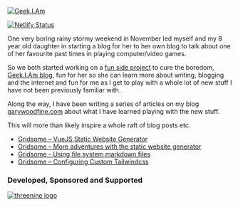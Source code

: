 [![Geek.I.Am ](https://github.com/garywoodfine/geekiam/blob/master/src/assets/images/geekiam-header.png)](https://geekiam.co.uk)

[![Netlify Status](https://api.netlify.com/api/v1/badges/8efb3bdf-7233-4af4-8ce4-4ef961592200/deploy-status)](https://app.netlify.com/sites/geekiam/deploys)

One very boring rainy stormy weekend in November led myself and my 8 year old daughter in starting a blog for her to 
her own blog to talk about one of her favourite past times in playing computer/video games.

So we both started working on a [fun side project](https://garywoodfine.com/the-importance-of-side-projects/) to cure the boredom, [Geek.I.Am blog](https://geekiam.co.uk), fun for her so she can 
learn more about writing, blogging and the internet and fun for me as I get to play with a whole lot of new stuff I have
not been previously familiar with.

Along the way, I have been writing a series of articles on my blog [garywoodfine.com](https://garywoodfine.com) 
about what I have learned playing with the new stuff.

This will more than likely inspire a whole raft of blog posts etc. 

* [Gridsome – VueJS Static Website Generator](https://garywoodfine.com/gridsome-vuejs-static-website-generator/)
* [Gridsome – More adventures with the static website generator](https://garywoodfine.com/gridsome-more-adventures-with-the-static-website-generator/)
* [Gridsome - Using file system markdown files ](https://garywoodfine.com/gridsome-using-file-system-markdown-files/) 
* [Gridsome – Configuring Custom Tailwindcss ](https://garywoodfine.com/gridsome-configuring-custom-tailwindcss/)
 
 ### Developed, Sponsored and Supported 
[![threenine logo](http://static.threenine.co.uk/img/github_footer.png)](https://threenine.co.uk/)
